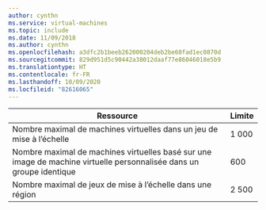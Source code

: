 ```yaml
---
author: cynthn
ms.service: virtual-machines
ms.topic: include
ms.date: 11/09/2018
ms.author: cynthn
ms.openlocfilehash: a3dfc2b1beeb262000204deb2be60fad1ec0870d
ms.sourcegitcommit: 829d951d5c90442a38012daaf77e86046018e5b9
ms.translationtype: HT
ms.contentlocale: fr-FR
ms.lasthandoff: 10/09/2020
ms.locfileid: "82616065"
---
```

| Ressource | Limite |
| --- | --- |
| Nombre maximal de machines virtuelles dans un jeu de mise à l’échelle |1 000 |
| Nombre maximal de machines virtuelles basé sur une image de machine virtuelle personnalisée dans un groupe identique|600 |
| Nombre maximal de jeux de mise à l’échelle dans une région |2 500 |

